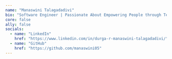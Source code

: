 ```yaml
---
name: "Manaswini Talagadadivi"
bio: "Software Engineer | Passionate About Empowering People through Technology"
core: false
ally: false
socials:
  - name: "LinkedIn"
    href: "https://www.linkedin.com/in/durga-r-manaswini-talagadadivi/"
  - name: "GitHub"
    href: "https://github.com/manaswini05"
---
```

